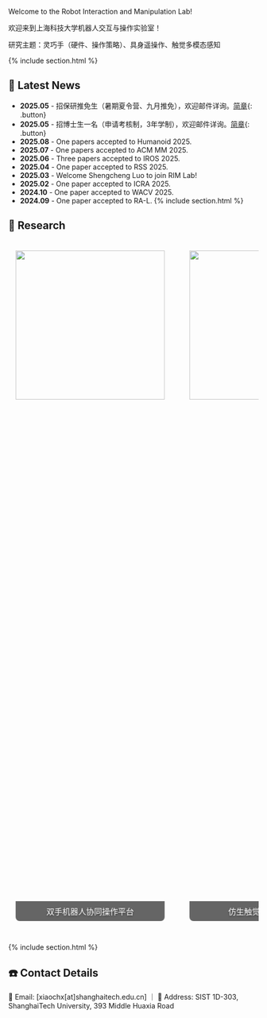 ---
---
Welcome to the Robot Interaction and Manipulation Lab! 
<!-- We strive to advance the field of Embodied AI by developing cutting-edge tactile sensing technologies and pioneering new human-robot interaction paradigms. Our goal is to empower robots to perform complex manipulation tasks in unstructured real-world environments. -->

欢迎来到上海科技大学机器人交互与操作实验室！

研究主题：灵巧手（硬件、操作策略）、具身遥操作、触觉多模态感知

<!-- 新增新闻栏目 -->
{% include section.html %}

## 📢 Latest News
- **2025.05** - 招保研推免生（暑期夏令营、九月推免），欢迎邮件详询。[简章](https://sist.shanghaitech.edu.cn/2025/0504/c7339a1110662/page.htm){: .button}
- **2025.05** - 招博士生一名（申请考核制，3年学制），欢迎邮件详询。[简章](https://sist.shanghaitech.edu.cn/2025/0430/c2826a1110629/page.htm){: .button}
- **2025.08** - One papers accepted to Humanoid 2025. 
- **2025.07** - One papers accepted to ACM MM 2025. 
- **2025.06** - Three papers accepted to IROS 2025. 
- **2025.04** - One paper accepted to RSS 2025.  
- **2025.03** - Welcome Shengcheng Luo to join RIM Lab!  
- **2025.02** - One paper accepted to ICRA 2025.
- **2024.10** - One paper accepted to WACV 2025. 
- **2024.09** - One paper accepted to RA-L. 
{% include section.html %}


## 🚀 Research 

<style>
.photo-carousel {
    overflow: hidden;
    position: relative;
    max-width: 1200px;
    margin: 0 auto;
}
.carousel-track {
    display: flex;
    animation: scroll 40s linear infinite;
    gap: 20px;
    padding: 20px 0;
}
@keyframes scroll {
    0% { transform: translateX(0); }
    100% { transform: translateX(-50%); }
}
.carousel-nav {
    text-align: center;
    padding: 10px;
}
.dot {
    display: inline-block;
    width: 12px;
    height: 12px;
    border-radius: 50%;
    background: #ccc;
    margin: 0 5px;
    cursor: pointer;
}
.dot.active {
    background: #666;
}

figure {
    position: relative;
    margin: 0 15px;
    flex-shrink: 0;
}

figcaption {
    position: absolute;
    bottom: 10px;
    left: 0;
    right: 0;
    color: white;
    text-shadow: 0 2px 4px rgba(0,0,0,0.5);
    font-size: 16px;
    text-align: center;
    padding: 8px 12px;
    background: rgba(0,0,0,0.6);
    border-radius: 0 0 8px 8px;
}
</style>

<div class="photo-carousel">
    <div class="carousel-track">
        <!-- 2024 照片 -->
        <figure>
            <img src="../images/bimanual.jpg" style="height: 300px; width: auto;">
            <figcaption>双手机器人协同操作平台</figcaption>
        </figure>
        <figure>
            <img src="../images/biotac.jpg" style="height: 300px; width: auto;">
            <figcaption>仿生触觉传感器阵列</figcaption>
        </figure>
        <figure>
            <img src="../images/tactileperception.jpg" style="height: 300px; width: auto;">
            <figcaption>触觉感知实验场景</figcaption>
        </figure>
        
        <!-- 复制图片实现无缝循环 -->
        <figure>
            <img src="../images/bimanual.jpg" style="height: 300px; width: auto;">
            <figcaption>双手机器人协同操作平台</figcaption>
        </figure>
        <figure>
            <img src="../images/biotac.jpg" style="height: 300px; width: auto;">
            <figcaption>仿生触觉传感器阵列</figcaption>
        </figure>
        <figure>
            <img src="../images/tactileperception.jpg" style="height: 300px; width: auto;">
            <figcaption>触觉感知实验场景</figcaption>
        </figure>
    </div>
</div>

{% include section.html %}

## ☎️ Contact Details
📧 Email: [xiaochx[at]shanghaitech.edu.cn] ｜
📍 Address: SIST 1D-303, ShanghaiTech University, 393 Middle Huaxia Road  
